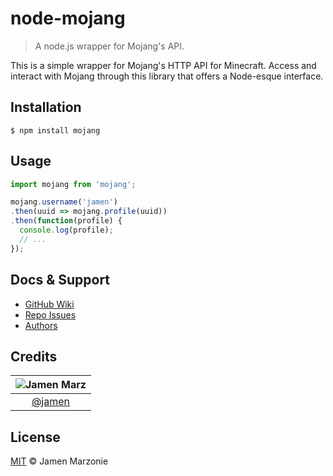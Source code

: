 node-mojang
===========
> A node.js wrapper for Mojang's API.

This is a simple wrapper for Mojang's HTTP API for Minecraft.  Access and interact with Mojang through this library that offers a Node-esque interface.

## Installation
```shell
$ npm install mojang
```

## Usage
```javascript
import mojang from 'mojang';

mojang.username('jamen')
.then(uuid => mojang.profile(uuid))
.then(function(profile) {
  console.log(profile);
  // ...
});
```

## Docs & Support
 - [GitHub Wiki](https://github.com/jamen/node-mojang/wiki)
 - [Repo Issues](https://github.com/jamen/node-mojang/issues)
 - [Authors](#Credits)

## Credits

|![Jamen Marz][jamen-image]|
|:--------:|
| [@jamen] |

## License
[MIT][license] &copy; Jamen Marzonie

<!-- All links must be "tagged" -->
 [example-badge]: https://img.shields.io/badge/example-badge-green.svg
 [foobar-badge]: https://img.shields.io/badge/foobar-baz-green.svg

 [@jamen]: https://github.com/jamen
 [jamen-image]: https://avatars2.githubusercontent.com/u/6251703?v=3&s=125

 [license]: LICENSE
